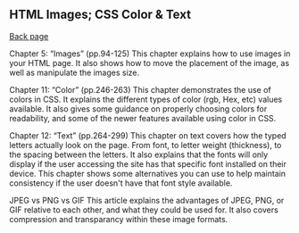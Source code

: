 ## HTML Images; CSS Color & Text

[Back page](README.md)

Chapter 5: “Images” (pp.94-125)
    This chapter explains how to use images in your HTML page.
    It also shows how to move the placement of the image, as well as manipulate the images size.

Chapter 11: “Color” (pp.246-263)
    This chapter demonstrates the use of colors in CSS. It explains the different types of color (rgb, Hex, etc) values available. It also gives some guidance on properly choosing colors for readability, and some of the newer features available using color in CSS.

Chapter 12: “Text” (pp.264-299)
    This chapter on text covers how the typed letters actually look on the page. From font, to letter weight (thickness), to the spacing between the letters. It also explains that the fonts will only display if the user accessing the site has that specific font installed on their device. This chapter shows some alternatives you can use to help maintain consistency if the user doesn't have that font style available.


JPEG vs PNG vs GIF
    This article explains the advantages of JPEG, PNG, or GIF relative to each other, and what they could be used for. 
    It also covers compression and transparancy within these image formats.